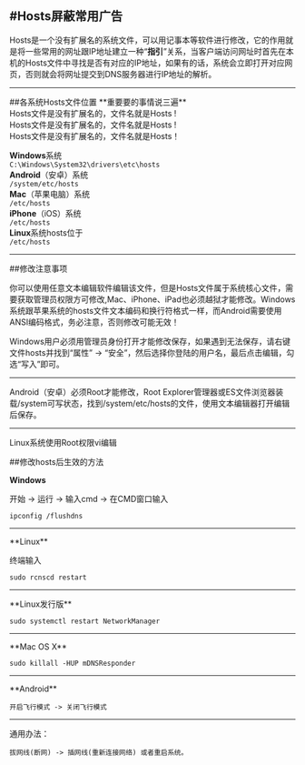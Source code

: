 #Hosts屏蔽常用广告
---
Hosts是一个没有扩展名的系统文件，可以用记事本等软件进行修改，它的作用就是将一些常用的网址跟IP地址建立一种“**指引**”关系，当客户端访问网址时首先在本机的Hosts文件中寻找是否有对应的IP地址，如果有的话，系统会立即打开对应网页，否则就会将网址提交到DNS服务器进行IP地址的解析。
<hr>
##各系统Hosts文件位置
**重要要的事情说三遍**<br>
Hosts文件是没有扩展名的，文件名就是Hosts !<br>
Hosts文件是没有扩展名的，文件名就是Hosts !<br>
Hosts文件是没有扩展名的，文件名就是Hosts！<br>

**Windows**系统
<br>
`C:\Windows\System32\drivers\etc\hosts`
<br>
**Android**（安卓）系统
<br>
`/system/etc/hosts`
<br>
**Mac**（苹果电脑）系统
<br>
`/etc/hosts`
<br>
**iPhone**（iOS）系统
<br>
`/etc/hosts`
<br>
**Linux**系统hosts位于
<br>
`/etc/hosts`
<hr>
##修改注意事项

你可以使用任意文本编辑软件编辑该文件，但是Hosts文件属于系统核心文件，需要获取管理员权限方可修改,Mac、iPhone、iPad也必须越狱才能修改。Windows系统跟苹果系统的hosts文件文本编码和换行符格式一样，而Android需要使用ANSI编码格式，务必注意，否则修改可能无效！

Windows用户必须用管理员身份打开才能修改保存，如果遇到无法保存，请右键文件hosts并找到“属性” -> “安全”，然后选择你登陆的用户名，最后点击编辑，勾选“写入”即可。
<hr>
Android（安卓）必须Root才能修改，Root Explorer管理器或ES文件浏览器装载/system可写状态，找到/system/etc/hosts的文件，使用文本编辑器打开编辑后保存。
<hr>
Linux系统使用Root权限vi编辑


##修改hosts后生效的方法

**Windows**

开始 -> 运行 -> 输入cmd -> 在CMD窗口输入

`ipconfig /flushdns`
<hr>
**Linux**

终端输入

`sudo rcnscd restart`
<hr>
**Linux发行版**

`sudo systemctl restart NetworkManager`
<hr>
**Mac OS X**

`sudo killall -HUP mDNSResponder`
<hr>
**Android**

`开启飞行模式 -> 关闭飞行模式`
<hr>
通用办法：

`拔网线(断网) -> 插网线(重新连接网络) 或者重启系统。`
